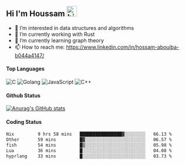 ## Hi I'm Houssam <img src="https://user-images.githubusercontent.com/1303154/88677602-1635ba80-d120-11ea-84d8-d263ba5fc3c0.gif" width="28px" alt="hi">

- 👀 I’m interested in data structures and algorithms
- 🔭 I’m currently working with Rust
- 🌱 I’m currently learning graph theory
- 📫 How to reach me: https://www.linkedin.com/in/hossam-abouiba-b044a4147/

#### Top Languages

![C](https://img.shields.io/badge/c-%2300599C.svg?style=for-the-badge&logo=c&logoColor=white)
![Golang](https://img.shields.io/badge/go-blue?style=for-the-badge&logo=Goland)
![JavaScript](https://img.shields.io/badge/javascript-%23323330.svg?style=for-the-badge&logo=javascript&logoColor=%23F7DF1E)
![C++](https://img.shields.io/badge/C%2B%2B-blue?style=for-the-badge&logo=C%2B%2B)


#### Github Status
[![Anurag's GitHub stats](https://github-readme-stats.vercel.app/api?username=0xhoussam&theme=tokyonight)](https://github.com/anuraghazra/github-readme-stats)

#### Coding Status
<!--START_SECTION:waka-->

```txt
Nix         9 hrs 58 mins   ████████████████▓░░░░░░░░   66.13 %
Other       59 mins         █▓░░░░░░░░░░░░░░░░░░░░░░░   06.57 %
fish        54 mins         █▒░░░░░░░░░░░░░░░░░░░░░░░   05.98 %
Lua         36 mins         █░░░░░░░░░░░░░░░░░░░░░░░░   04.08 %
hyprlang    33 mins         █░░░░░░░░░░░░░░░░░░░░░░░░   03.73 %
```

<!--END_SECTION:waka-->
